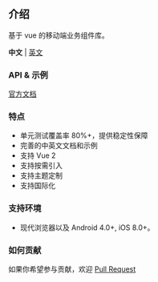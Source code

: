 ## 介绍

基于 vue 的移动端业务组件库。

**中文** | [英文](./README-en.md)

### API & 示例

[官方文档]()

### 特点

- 单元测试覆盖率 80%+，提供稳定性保障
- 完善的中英文文档和示例
- 支持 Vue 2
- 支持按需引入
- 支持主题定制
- 支持国际化

### 支持环境

- 现代浏览器以及 Android 4.0+, iOS 8.0+。

### 如何贡献

如果你希望参与贡献，欢迎 [Pull Request](https://github.com/E8-Component/e8-ui/pulls)
